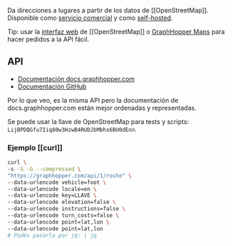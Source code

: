 Da direcciones a lugares a partir de los datos de [[OpenStreetMap]]. Disponible como [servicio comercial](https://graphhopper.com) y como [self-hosted](https://github.com/graphhopper/graphhopper).

Tip: usar la [interfaz web](https://openstreetmap.org) de [[OpenStreetMap]] o [GraphHopper Maps](https://graphhopper.com/maps/) para hacer pedidos a la API fácil.

## API

-   [Documentación docs.graphhopper.com](https://docs.graphhopper.com)
-   [Documentación GitHub](https://github.com/graphhopper/graphhopper/blob/3.x/docs/web/api-doc.md)

Por lo que veo, es la misma API pero la documentación de docs.graphhopper.com están mejor ordenadas y representadas.

Se puede usar la llave de OpenStreetMap para tests y scripts: `LijBPDQGfu7Iiq80w3HzwB4RUDJbMbhs6BU0dEnn`.

### Ejemplo [[curl]]

```sh
curl \
-s -S -G --compressed \
"https://graphhopper.com/api/1/route" \
--data-urlencode vehicle=foot \
--data-urlencode locale=en \
--data-urlencode key=LLAVE \
--data-urlencode elevation=false \
--data-urlencode instructions=false \
--data-urlencode turn_costs=false \
--data-urlencode point=lat,lon \
--data-urlencode point=lat,lon
# Podés pasarlo por jq: | jq
```
